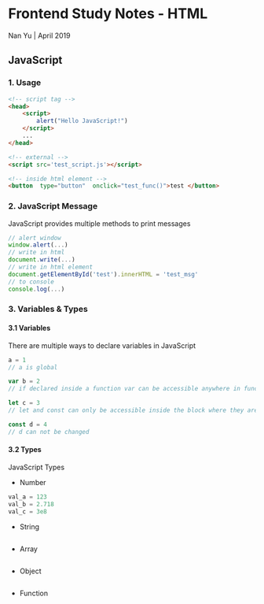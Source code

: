 # Frontend Study Notes - HTML  
Nan Yu | April 2019   
  
## JavaScript
### 1. Usage

```html
<!-- script tag -->
<head>
	<script> 
		alert("Hello JavaScript!")
	</script>
	...
</head>

<!-- external -->
<script src='test_script.js'></script>

<!-- inside html element -->
<button  type="button"  onclick="test_func()">test </button>
```
### 2. JavaScript Message
JavaScript provides multiple methods to print messages
```javascript
// alert window
window.alert(...)
// write in html
document.write(...)
// write in html element
document.getElementById('test').innerHTML = 'test_msg'
// to console
console.log(...)
```

### 3. Variables & Types
#### 3.1 Variables
There are multiple ways to declare variables in JavaScript
```javascript
a = 1
// a is global

var b = 2
// if declared inside a function var can be accessible anywhere in function. Or it is a global variable

let c = 3
// let and const can only be accessible inside the block where they are declared

const d = 4
// d can not be changed
```

#### 3.2 Types
JavaScript Types
- Number
```JavaScript
val_a = 123
val_b = 2.718
val_c = 3e8
```

- String
```JavaScript

```

- Array
```JavaScript

```

- Object
```JavaScript

```

- Function
```JavaScript

```

<!--stackedit_data:
eyJoaXN0b3J5IjpbMjA3NDcyNzYwMywtNjUxNjI4MjI4LDE3MT
g2NDQ0MTUsLTE5NzgwOTIwNzksLTkyMDAwMjg5MCwxMzkyOTEz
NjU3LC0xODIyODE3Mzg1XX0=
-->